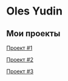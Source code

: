 # Oles Yudin
## Мои проекты

[Проект #1](https://olesyudin.github.io/Project_1/ "My Company")

[Проект #2](https://olesyudin.github.io/Project_2/ "Service Page")

[Проект #3](https://olesyudin.github.io/Project_3/ "Sai for Germany compamy")
